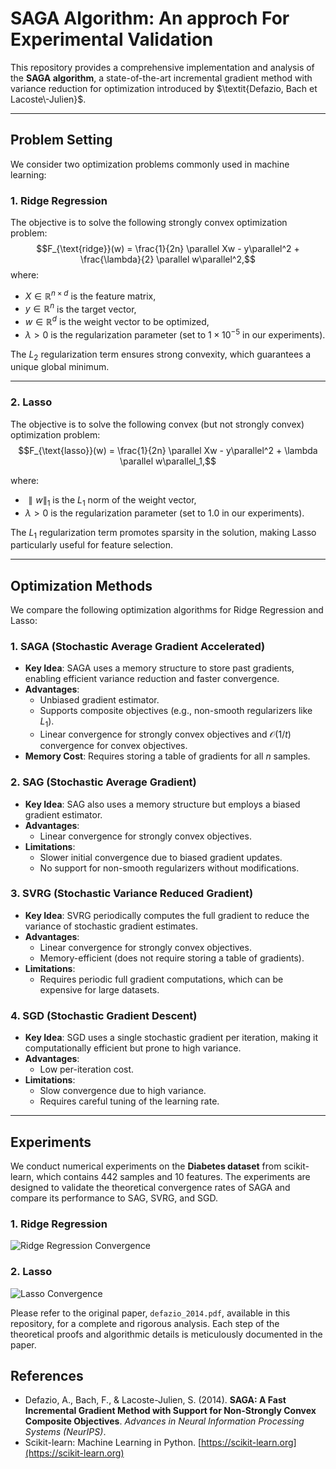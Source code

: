 # SAGA Algorithm: An approch For Experimental Validation

This repository provides a comprehensive implementation and analysis of the **SAGA algorithm**, a state-of-the-art incremental gradient method with variance reduction for optimization introduced by $\textit{Defazio, Bach et Lacoste\-Julien}$.

---

## Problem Setting

We consider two optimization problems commonly used in machine learning: 

### 1. **Ridge Regression**

The objective is to solve the following strongly convex optimization problem:
$$F_{\text{ridge}}(w) = \frac{1}{2n} \parallel Xw - y\parallel^2 + \frac{\lambda}{2} \parallel w\parallel^2,$$
where:
- $X \in \mathbb{R}^{n \times d}$ is the feature matrix,
- $y \in \mathbb{R}^n$ is the target vector,
- $w \in \mathbb{R}^d$ is the weight vector to be optimized,
- $\lambda > 0$ is the regularization parameter (set to $1 \times 10^{-5}$ in our experiments).

The $L_2$ regularization term ensures strong convexity, which guarantees a unique global minimum.

---

### 2. **Lasso**
The objective is to solve the following convex (but not strongly convex) optimization problem:
$$F_{\text{lasso}}(w) = \frac{1}{2n} \parallel Xw - y\parallel^2 + \lambda \parallel w\parallel_1,$$

where:
- $\parallel w\parallel_1$ is the $L_1$ norm of the weight vector,
- $\lambda > 0$ is the regularization parameter (set to $1.0$ in our experiments).

The $L_1$ regularization term promotes sparsity in the solution, making Lasso particularly useful for feature selection.

---

## Optimization Methods

We compare the following optimization algorithms for Ridge Regression and Lasso:

### 1. **SAGA (Stochastic Average Gradient Accelerated)**
- **Key Idea**: SAGA uses a memory structure to store past gradients, enabling efficient variance reduction and faster convergence.
- **Advantages**:
  - Unbiased gradient estimator.
  - Supports composite objectives (e.g., non-smooth regularizers like $L_1$).
  - Linear convergence for strongly convex objectives and $\mathcal{O}(1/t)$ convergence for convex objectives.
- **Memory Cost**: Requires storing a table of gradients for all $n$ samples.

### 2. **SAG (Stochastic Average Gradient)**
- **Key Idea**: SAG also uses a memory structure but employs a biased gradient estimator.
- **Advantages**:
  - Linear convergence for strongly convex objectives.
- **Limitations**:
  - Slower initial convergence due to biased gradient updates.
  - No support for non-smooth regularizers without modifications.

### 3. **SVRG (Stochastic Variance Reduced Gradient)**
- **Key Idea**: SVRG periodically computes the full gradient to reduce the variance of stochastic gradient estimates.
- **Advantages**:
  - Linear convergence for strongly convex objectives.
  - Memory-efficient (does not require storing a table of gradients).
- **Limitations**:
  - Requires periodic full gradient computations, which can be expensive for large datasets.

### 4. **SGD (Stochastic Gradient Descent)**
- **Key Idea**: SGD uses a single stochastic gradient per iteration, making it computationally efficient but prone to high variance.
- **Advantages**:
  - Low per-iteration cost.
- **Limitations**:
  - Slow convergence due to high variance.
  - Requires careful tuning of the learning rate.

---

## Experiments

We conduct numerical experiments on the **Diabetes dataset** from scikit-learn, which contains 442 samples and 10 features. The experiments are designed to validate the theoretical convergence rates of SAGA and compare its performance to SAG, SVRG, and SGD.

### 1. **Ridge Regression**
![Ridge Regression Convergence](RidgeTrain.png)

### 2. **Lasso**
![Lasso Convergence](LassoTrain.png)


Please refer to the original paper, `defazio_2014.pdf`, available in this repository, for a complete and rigorous analysis. Each step of the theoretical proofs and algorithmic details is meticulously documented in the paper.

## References
- Defazio, A., Bach, F., & Lacoste-Julien, S. (2014). **SAGA: A Fast Incremental Gradient Method with Support for Non-Strongly Convex Composite Objectives**. *Advances in Neural Information Processing Systems (NeurIPS)*.
- Scikit-learn: Machine Learning in Python. [https://scikit-learn.org](https://scikit-learn.org)
